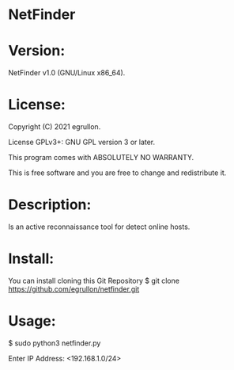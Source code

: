 # NetFinder

# Version:
NetFinder v1.0 (GNU/Linux x86_64).

# License:
Copyright (C) 2021 egrullon.

License GPLv3+: GNU GPL version 3 or later.

This program comes with ABSOLUTELY NO WARRANTY.

This is free software and you are free to change and redistribute it.

# Description: 
Is an active reconnaissance tool for detect online hosts.

# Install:
You can install cloning this Git Repository
$ git clone https://github.com/egrullon/netfinder.git


# Usage:
$ sudo python3 netfinder.py

Enter IP Address: <192.168.1.0/24> 


